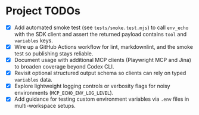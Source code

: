 # Project TODOs

- [x] Add automated smoke test (see `tests/smoke.test.mjs`) to call `env_echo`
      with the SDK client and assert the returned payload contains `tool` and
      `variables` keys.
- [x] Wire up a GitHub Actions workflow for lint, markdownlint, and the smoke
      test so publishing stays reliable.
- [x] Document usage with additional MCP clients (Playwright MCP and Jina) to
      broaden coverage beyond Codex CLI.
- [x] Revisit optional structured output schema so clients can rely on typed
      `variables` data.
- [x] Explore lightweight logging controls or verbosity flags for noisy
      environments (`MCP_ECHO_ENV_LOG_LEVEL`).
- [x] Add guidance for testing custom environment variables via `.env` files in
      multi-workspace setups.
